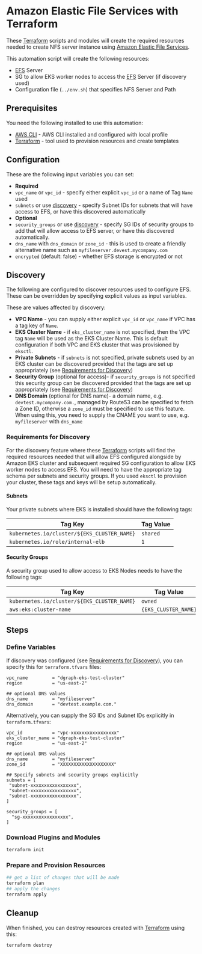 # Amazon Elastic File Services with Terraform

These [Terraform](https://www.terraform.io/) scripts and modules will create the required resources needed to create NFS server instance using [Amazon Elastic File Services](https://aws.amazon.com/efs/).

This automation script will create the following resources:

* [EFS](https://aws.amazon.com/efs/) Server
* SG to allow EKS worker nodes to access the [EFS](https://aws.amazon.com/efs/) Server (if discovery used)
* Configuration file (`../env.sh`) that specifies NFS Server and Path

## Prerequisites

You need the following installed to use this automation:

* [AWS CLI](https://aws.amazon.com/cli/) - AWS CLI installed and configured with local profile
* [Terraform](https://www.terraform.io/downloads.html) - tool used to provision resources and create templates

## Configuration

These are the following input variables you can set:

* **Required**
 * `vpc_name` or `vpc_id` - specify either explicit `vpc_id` or a name of Tag `Name` used
 * `subnets` or use [discovery](#discovery) - specify Subnet IDs for subnets that will have access to EFS, or have this discovered automatically
* **Optional**
 * `security_groups` or use [discovery](#discovery) - specify SG IDs of security groups to add that will allow access to EFS server, or have this discovered automatically.
 * `dns_name` with `dns_domain` or `zone_id` - this is used to create a friendly alternative name such as `myfileserver.devest.mycompany.com`
 * `encrypted` (default: false) - whether EFS storage is encrypted or not

## Discovery

The following are configured to discover resources used to configure EFS.  These can be overridden by specifying explicit values as input variables.

These are values affected by discovery:

  * **VPC Name** - you can supply either explicit `vpc_id` or `vpc_name` if VPC has a tag key of `Name`.
  * **EKS Cluster Name** - if `eks_cluster_name` is not specified, then the VPC tag `Name` will be used as the EKS Cluster Name.  This is default configuration if both VPC and EKS cluster that was provisioned by `eksctl`.
  * **Private Subnets** - if `subnets` is not specified, private subnets used by an EKS cluster can be discovered provided that the tags are set up appropriately (see [Requirements for Discovery](#requirements-for-discovery))
  * **Security Group** (optional for access)- if `security_groups` is not specified this security group can be discovered provided that the tags are set up appropriately (see [Requirements for Discovery](#requirements-for-discovery))
  * **DNS Domain** (optional for DNS name)- a domain name, e.g. `devtest.mycompany.com.`, managed by Route53 can be specified to fetch a Zone ID, otherwise a `zone_id` must be specified to use this feature.  When using this, you need to supply the CNAME you want to use, e.g. `myfileserver` with `dns_name`

### Requirements for Discovery

For the discovery feature where these [Terraform](https://www.terraform.io/) scripts will find the required resources needed that will allow EFS configured alongside by Amazon EKS cluster and subsequent required SG configuration to allow EKS worker nodes to access EFS.  You will need to have the appropriate tag schema per subnets and security groups.  If you used `eksctl` to provision your cluster, these tags and keys will be setup automatically.

#### Subnets

Your private subnets where EKS is installed should have the following tags:

| Tag Key                                     | Tag Value |
|---------------------------------------------|-----------|
| `kubernetes.io/cluster/${EKS_CLUSTER_NAME}` | `shared`  |
| `kubernetes.io/role/internal-elb`           | `1`       |

#### Security Groups

A security group used to allow access to EKS Nodes needs to have the following tags:

| Tag Key                                     | Tag Value            |
|---------------------------------------------|----------------------|
| `kubernetes.io/cluster/${EKS_CLUSTER_NAME}` | `owned`              |
| `aws:eks:cluster-name`                      | `{EKS_CLUSTER_NAME}` |

## Steps

### Define Variables

If discovery was configured (see [Requirements for Discovery](#requirements-for-discovery)), you can specify this for `terraform.tfvars` files:

```hcl
vpc_name         = "dgraph-eks-test-cluster"
region           = "us-east-2"

## optional DNS values
dns_name         = "myfileserver"
dns_domain       = "devtest.example.com."
```

Alternatively, you can supply the SG IDs and Subnet IDs explicitly in `terraform.tfvars`:

```hcl
vpc_id           = "vpc-xxxxxxxxxxxxxxxxx"
eks_cluster_name = "dgraph-eks-test-cluster"
region           = "us-east-2"

## optional DNS values
dns_name         = "myfileserver"
zone_id          = "XXXXXXXXXXXXXXXXXXXX"

## Specify subnets and security groups explicitly
subnets = [
 "subnet-xxxxxxxxxxxxxxxxx",
 "subnet-xxxxxxxxxxxxxxxxx",
 "subnet-xxxxxxxxxxxxxxxxx",
]

security_groups = [
  "sg-xxxxxxxxxxxxxxxxx",
]
```

### Download Plugins and Modules

```bash
terraform init
```

### Prepare and Provision Resources

```bash
## get a list of changes that will be made
terraform plan
## apply the changes
terraform apply
```

## Cleanup

When finished, you can destroy resources created with [Terraform](https://www.terraform.io/) using this:

```bash
terraform destroy
```
